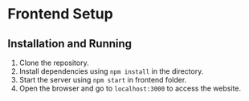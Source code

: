 # Frontend Setup

## Installation and Running
1. Clone the repository.
2. Install dependencies using ```npm install``` in the directory.
3. Start the server using ```npm start``` in frontend folder.
4. Open the browser and go to ```localhost:3000``` to access the website.
